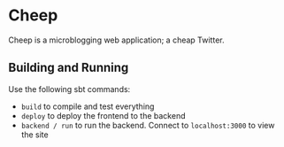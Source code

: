 # Cheep

Cheep is a microblogging web application; a cheap Twitter.


## Building and Running

Use the following sbt commands:

- `build` to compile and test everything
- `deploy` to deploy the frontend to the backend
- `backend / run` to run the backend. Connect to `localhost:3000` to view the site
